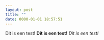 ```yaml
---
layout: post
title: ""
date: 0000-01-01 18:57:51
---
```


Dit is een test!
**Dit is een test!**
*Dit is een test!*